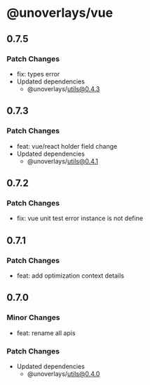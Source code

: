 # @unoverlays/vue

## 0.7.5

### Patch Changes

- fix: types error
- Updated dependencies
  - @unoverlays/utils@0.4.3

## 0.7.3

### Patch Changes

- feat: vue/react holder field change
- Updated dependencies
  - @unoverlays/utils@0.4.1

## 0.7.2

### Patch Changes

- fix: vue unit test error instance is not define

## 0.7.1

### Patch Changes

- feat: add optimization context details

## 0.7.0

### Minor Changes

- feat: rename all apis

### Patch Changes

- Updated dependencies
  - @unoverlays/utils@0.4.0
